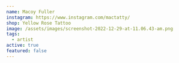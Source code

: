 ```yaml
---
name: Macoy Fuller
instagram: https://www.instagram.com/mactatty/
shop: Yellow Rose Tattoo
image: /assets/images/screenshot-2022-12-29-at-11.06.43-am.png
tags:
  - artist
active: true
featured: false
---
```

